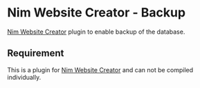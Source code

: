 # Nim Website Creator - Backup
[Nim Website Creator](https://github.com/ThomasTJdev/nim_websitecreator) plugin to enable backup of the database.


## Requirement
This is a plugin for [Nim Website Creator](https://github.com/ThomasTJdev/nim_websitecreator) and can not be compiled individually.